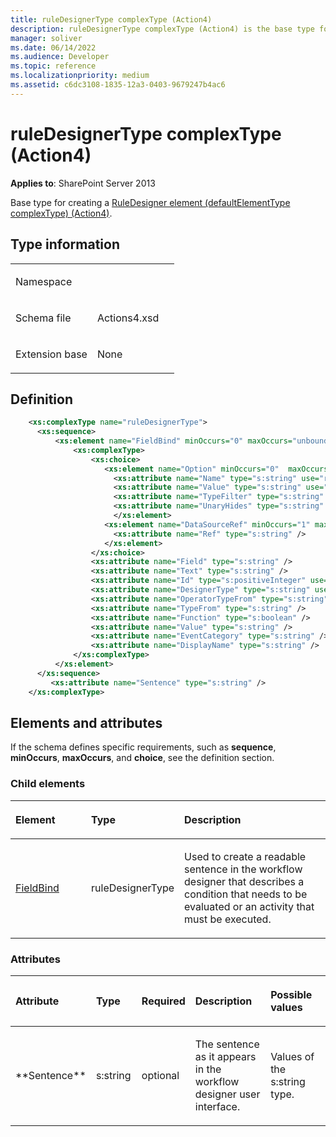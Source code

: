 ```yaml
---
title: ruleDesignerType complexType (Action4)
description: ruleDesignerType complexType (Action4) is the base type for creating a RuleDesigner element (defaultElementType complexType) (Action4).
manager: soliver
ms.date: 06/14/2022
ms.audience: Developer
ms.topic: reference
ms.localizationpriority: medium
ms.assetid: c6dc3108-1835-12a3-0403-9679247b4ac6
---
```


# ruleDesignerType complexType (Action4)

**Applies to**: SharePoint Server 2013

Base type for creating a [RuleDesigner element (defaultElementType complexType) (Action4)](ruledesigner-element-defaultelementtype-complextypeaction4.md).

## Type information

<table>
<colgroup>
<col width="50%" />
<col width="50%" />
</colgroup>
<tbody>
<tr class="odd">
<td align="left"><p><span class="label">Namespace</span></p></td>
<td align="left"><p></p></td>
</tr>
<tr class="even">
<td align="left"><p><span class="label">Schema file</span></p></td>
<td align="left"><p>Actions4.xsd</p></td>
</tr>
<tr class="odd">
<td align="left"><p><span class="label">Extension base</span></p></td>
<td align="left"><p>None</p></td>
</tr>
</tbody>
</table>

## Definition

```XML
    <xs:complexType name="ruleDesignerType">
      <xs:sequence>
          <xs:element name="FieldBind" minOccurs="0" maxOccurs="unbounded">
              <xs:complexType>
                  <xs:choice>
                     <xs:element name="Option" minOccurs="0"  maxOccurs="unbounded">
                       <xs:attribute name="Name" type="s:string" use="required" />
                       <xs:attribute name="Value" type="s:string" use="required" />
                       <xs:attribute name="TypeFilter" type="s:string" />
                       <xs:attribute name="UnaryHides" type="s:string" />
                       </xs:element>
                     <xs:element name="DataSourceRef" minOccurs="1" maxOccurs="unbounded">
                       <xs:attribute name="Ref" type="s:string" />
                     </xs:element>
                  </xs:choice>
                  <xs:attribute name="Field" type="s:string" />
                  <xs:attribute name="Text" type="s:string" />
                  <xs:attribute name="Id" type="s:positiveInteger" use="required" />
                  <xs:attribute name="DesignerType" type="s:string" use="required" />
                  <xs:attribute name="OperatorTypeFrom" type="s:string" />
                  <xs:attribute name="TypeFrom" type="s:string" />
                  <xs:attribute name="Function" type="s:boolean" />
                  <xs:attribute name="Value" type="s:string" />
                  <xs:attribute name="EventCategory" type="s:string" />
                  <xs:attribute name="DisplayName" type="s:string" />
              </xs:complexType>
          </xs:element>
      </xs:sequence>
         <xs:attribute name="Sentence" type="s:string" />
    </xs:complexType>
```

## Elements and attributes

If the schema defines specific requirements, such as **sequence**, **minOccurs**, **maxOccurs**, and **choice**, see the definition section.

### Child elements

<table>
<colgroup>
<col width="25%" />
<col width="25%" />
<col width="50%" />
</colgroup>
<thead>
<tr class="header">
<th align="left"><p>Element</p></th>
<th align="left"><p>Type</p></th>
<th align="left"><p>Description</p></th>
</tr>
</thead>
<tbody>
<tr class="odd">
<td align="left"><p><a href="fieldbind-element-ruledesignertype-complextypeaction4.md">FieldBind</a></p></td>
<td align="left"><p>ruleDesignerType</p></td>
<td align="left"><p>Used to create a readable sentence in the workflow designer that describes a condition that needs to be evaluated or an activity that must be executed.</p></td>
</tr>
</tbody>
</table>

### Attributes

<table>
<colgroup>
<col width="15%" />
<col width="15%" />
<col width="15%" />
<col width="30%" />
<col width="25%" />
</colgroup>
<thead>
<tr class="header">
<th align="left"><p>Attribute</p></th>
<th align="left"><p>Type</p></th>
<th align="left"><p>Required</p></th>
<th align="left"><p>Description</p></th>
<th align="left"><p>Possible values</p></th>
</tr>
</thead>
<tbody>
<tr class="odd">
<td align="left"><p>**Sentence**</p></td>
<td align="left"><p>s:string</p></td>
<td align="left"><p>optional</p></td>
<td align="left"><p>The sentence as it appears in the workflow designer user interface.</p></td>
<td align="left"><p>Values of the s:string type.</p></td>
</tr>
</tbody>
</table>
